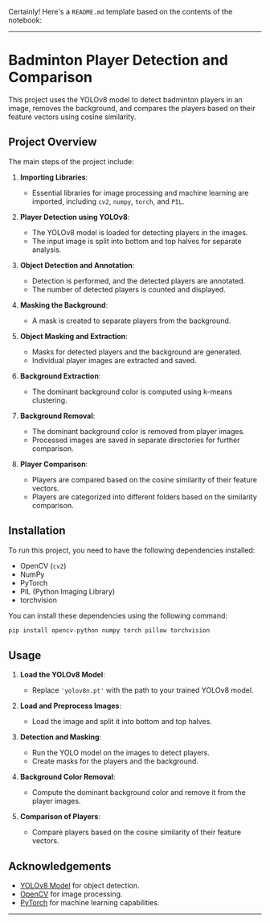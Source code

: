 Certainly! Here's a `README.md` template based on the contents of the notebook:

---

# Badminton Player Detection and Comparison

This project uses the YOLOv8 model to detect badminton players in an image, removes the background, and compares the players based on their feature vectors using cosine similarity.

## Project Overview

The main steps of the project include:

1. **Importing Libraries**:
   - Essential libraries for image processing and machine learning are imported, including `cv2`, `numpy`, `torch`, and `PIL`.

2. **Player Detection using YOLOv8**:
   - The YOLOv8 model is loaded for detecting players in the images.
   - The input image is split into bottom and top halves for separate analysis.

3. **Object Detection and Annotation**:
   - Detection is performed, and the detected players are annotated.
   - The number of detected players is counted and displayed.

4. **Masking the Background**:
   - A mask is created to separate players from the background.

5. **Object Masking and Extraction**:
   - Masks for detected players and the background are generated.
   - Individual player images are extracted and saved.

6. **Background Extraction**:
   - The dominant background color is computed using k-means clustering.

7. **Background Removal**:
   - The dominant background color is removed from player images.
   - Processed images are saved in separate directories for further comparison.

8. **Player Comparison**:
   - Players are compared based on the cosine similarity of their feature vectors.
   - Players are categorized into different folders based on the similarity comparison.

## Installation

To run this project, you need to have the following dependencies installed:

- OpenCV (`cv2`)
- NumPy
- PyTorch
- PIL (Python Imaging Library)
- torchvision

You can install these dependencies using the following command:

```bash
pip install opencv-python numpy torch pillow torchvision
```

## Usage

1. **Load the YOLOv8 Model**:
   - Replace `'yolov8n.pt'` with the path to your trained YOLOv8 model.

2. **Load and Preprocess Images**:
   - Load the image and split it into bottom and top halves.

3. **Detection and Masking**:
   - Run the YOLO model on the images to detect players.
   - Create masks for the players and the background.

4. **Background Color Removal**:
   - Compute the dominant background color and remove it from the player images.

5. **Comparison of Players**:
   - Compare players based on the cosine similarity of their feature vectors.

## Acknowledgements

- [YOLOv8 Model](https://github.com/ultralytics/yolov5) for object detection.
- [OpenCV](https://opencv.org/) for image processing.
- [PyTorch](https://pytorch.org/) for machine learning capabilities.

---
